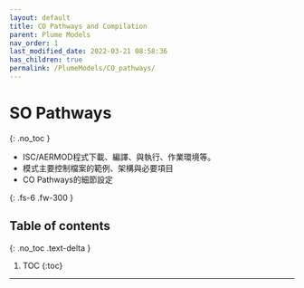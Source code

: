 ```yaml
---
layout: default
title: CO Pathways and Compilation
parent: Plume Models
nav_order: 1
last_modified_date: 2022-03-21 08:58:36
has_children: true
permalink: /PlumeModels/CO_pathways/
---
```


# SO Pathways
{: .no_toc }
- ISC/AERMOD程式下載、編譯、與執行、作業環境等。
- 模式主要控制檔案的範例、架構與必要項目
- CO Pathways的細節設定  

{: .fs-6 .fw-300 }

## Table of contents
{: .no_toc .text-delta }

1. TOC
{:toc}

---